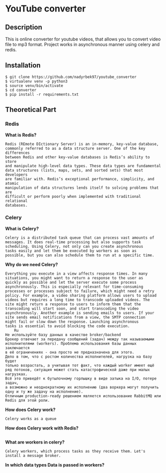# YouTube converter 

## Description 
This is online converter for youtube videos,
that allows you to convert video file to mp3 format.
Project works in asynchronous manner using celery and redis. 

## Installation
```
$ git clone https://github.com/nadyrbek97/youtube_converter
$ virtualenv venv -p python3
$ source venv/bin/activate
$ cd converter
$ pip install -r requirements.txt

```


## Theoretical Part 
### Redis 
**What is Redis?**
``` 
Redis (REmote DIctionary Server) is an in-memory, key-value database,
commonly referred to as a data structure server. One of the key differences
between Redis and other key-value databases is Redis’s ability to store
and manipulate high-level data types. These data types are fundamental
data structures (lists, maps, sets, and sorted sets) that most developers
are familiar with. Redis’s exceptional performance, simplicity, and atomic
manipulation of data structures lends itself to solving problems that are
difficult or perform poorly when implemented with traditional relational
databases.
```




### Celery 
**What is Celery?**
```
Celery is a distributed task queue that can process vast amounts of
messages. It does real-time processing but also supports task
scheduling. Using Celery, not only can you create asynchronous
tasks easily and let them be executed by workers as soon as
possible, but you can also schedule them to run at a specific time.
```
**Why do we need Celery?**
```
Everything you execute in a view affects response times. In many
situations, you might want to return a response to the user as
quickly as possible and let the server execute some process
asynchronously. This is especially relevant for time-consuming
processes or processes subject to failure, which might need a retry
policy. For example, a video sharing platform allows users to upload
videos but requires a long time to transcode uploaded videos. The
site might return a response to users to inform them that the
transcoding will start soon, and start transcoding the video
asynchronously. Another example is sending emails to users. If your
site sends email notifications from a view, the SMTP connection
might fail or slow down the response. Launching asynchronous
tasks is essential to avoid blocking the code execution.
    Ru
Не используйте базу данных в качестве broker/backend
Брокер отвечает за передачу сообщений (задач) между так называемыми
исполнителями (workers). Проблема использования базы данных заключается
в её ограничениях - она просто не предназначена для этого.
Дело в том, что с ростом количества исполнителей, нагрузка на базу будет
только возрастать, а учитывая тот факт, что каждый worker имеет ещё ряд потоков, ситуация может стать катастрофической даже при малых нагрузках.
Всё это приведёт к бутылочному горлышку в виде затыка на I/O, потере задач,
а возможно и неоднократному их исполнению (два воркера могут получить одну и ту же задачу на исполнение).
Отличным production-ready решением является использование RabbitMQ или Redis для этой роли.

```

**How does Celery work?**
``` 
Celery works as a queue
```

**How does Celery work with Redis?**
```

```

**What are workers in celery?**
```
Celery workers, which process tasks as they receive them. Let's
install a message broker.
```

**In which data types Data is passed in workers?**
```

```